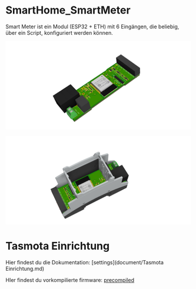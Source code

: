 # SmartHome_SmartMeter
Smart Meter ist ein Modul (ESP32 + ETH) mit 6 Eingängen, die beliebig, über ein Script, konfiguriert werden können.

![ASB](pict/SmartHome_3D_Leiterplatte.png)


![ASB](pict/SmartMeter_3D_Modul_mit_Gehause.png)

# Tasmota Einrichtung



Hier findest du die Dokumentation: [settings](document/Tasmota Einrichtung.md)

HIer findest du vorkompilierte firmware: [precompiled](/firmware_precompiled)
